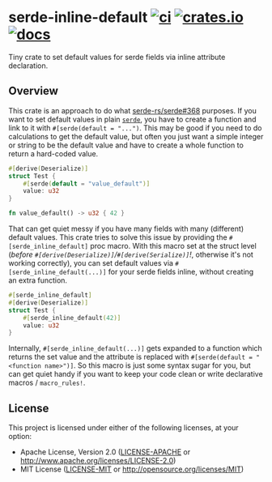 # serde-inline-default [![ci](https://github.com/ByteDream/serde-inline-default/actions/workflows/ci.yml/badge.svg)](https://github.com/ByteDream/serde-inline-default/actions/workflows/ci.yml) [![crates.io](https://img.shields.io/crates/v/serde-inline-default)](https://crates.io/crates/serde-inline-default) [![docs](https://img.shields.io/docsrs/serde-inline-default)](https://docs.rs/serde-inline-default/latest/serde_inline_default/)

Tiny crate to set default values for serde fields via inline attribute declaration.

## Overview

This crate is an approach to do what [serde-rs/serde#368](https://github.com/serde-rs/serde/issues/368) purposes.
If you want to set default values in plain [`serde`](https://serde.rs/), you have to create a function and link to it with `#[serde(default = "...")`.
This may be good if you need to do calculations to get the default value, but often you just want a simple integer or string to be the default value and have to create a whole function to return a hard-coded value.
```rust
#[derive(Deserialize)]
struct Test {
    #[serde(default = "value_default")]
    value: u32
}

fn value_default() -> u32 { 42 }
```

That can get quiet messy if you have many fields with many (different) default values.
This crate tries to solve this issue by providing the `#[serde_inline_default]` proc macro.
With this macro set at the struct level (_before `#[derive(Deserialize)]`/`#[derive(Serialize)]`!_, otherwise it's not working correctly), you can set default values via `#[serde_inline_default(...)]` for your serde fields inline, without creating an extra function.

```rust
#[serde_inline_default]
#[derive(Deserialize)]
struct Test {
    #[serde_inline_default(42)]
    value: u32
}
```

Internally, `#[serde_inline_default(...)]` gets expanded to a function which returns the set value and the attribute is replaced with `#[serde(default = "<function name>")]`.
So this macro is just some syntax sugar for you, but can get quiet handy if you want to keep your code clean or write declarative macros / `macro_rules!`.

## License

This project is licensed under either of the following licenses, at your option:

- Apache License, Version 2.0 ([LICENSE-APACHE](LICENSE-APACHE) or <http://www.apache.org/licenses/LICENSE-2.0>)
- MIT License ([LICENSE-MIT](LICENSE-MIT) or <http://opensource.org/licenses/MIT>)
